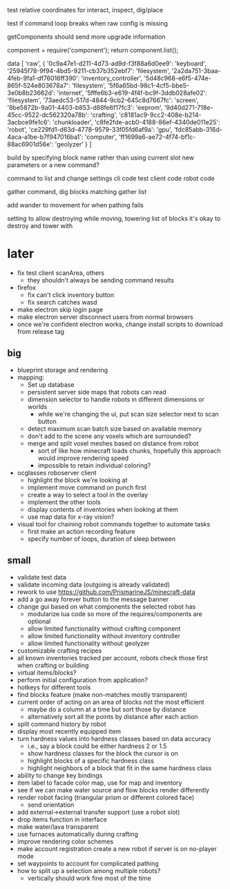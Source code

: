 test relative coordinates for interact, inspect, dig/place

test if command loop breaks when raw config is missing

getComponents should send more upgrade information

  component = require('component'); return component.list();

  data [ 'raw',
    { '0c9a47e1-d211-4d73-ad9d-f3f88a6d0ee9': 'keyboard',
      '25945f78-9f94-4bd5-9211-cb37b352ebf7': 'filesystem',
      '2a2da751-3baa-4feb-9fa1-df76016ff390': 'inventory_controller',
      '5d48c968-e6f5-474e-865f-524e803678a7': 'filesystem',
      '5f6a65bd-98c1-4cf5-bbe5-3e0b8b23662d': 'internet',
      '5fffe6b3-e619-4f4f-bc9f-3ddb028afe02': 'filesystem',
      '73aedc53-517d-4844-9cb2-645c8d7667fc': 'screen',
      '8be5872b-9a01-4403-b853-d88fe6f17fc3': 'eeprom',
      '9d40d271-718e-45cc-9522-dc562320a78b': 'crafting',
      'c8181ac9-9cc2-408e-b214-3acbce9fe1c6': 'chunkloader',
      'c8fe2fde-acb0-4188-86ef-4340de011e25': 'robot',
      'ce229fd1-d63d-4778-9579-33f05fd6af9a': 'gpu',
      'fdc85abb-316d-4aca-a1be-b7f947016ba1': 'computer',
      'ff1699a6-ae72-4f74-bf1c-88ac6901d56e': 'geolyzer' } ]

build by specifying block name rather than using current slot
  new parameters or a new command?

command to list and change settings
  cli code
  test client code
  robot code

gather command, dig blocks matching gather list

add wander to movement for when pathing fails

setting to allow destroying while moving, towering
  list of blocks it's okay to destroy and tower with

# later
* fix test client scanArea, others
  * they shouldn't always be sending command results
* firefox
  * fix can't click inventory button
  * fix search catches wasd
* make electron skip login page
* make electron server disconnect users from normal browsers
* once we're confident electron works, change install scripts to download from release tag

## big
* blueprint storage and rendering
* mapping:
  * Set up database
  * persistent server side maps that robots can read
  * dimension selector to handle robots in different dimensions or worlds
    * while we're changing the ui, put scan size selector next to scan button
  * detect maximum scan batch size based on available memory
  * don't add to the scene any voxels which are surrounded?
  * merge and split voxel meshes based on distance from robot
    * sort of like how minecraft loads chunks, hopefully this approach would improve rendering speed
    * impossible to retain individual coloring?
* ocglasses roboserver client
  * highlight the block we're looking at
  * implement move command on punch first
  * create a way to select a tool in the overlay
  * implement the other tools
  * display contents of inventories when looking at them
  * use map data for x-ray vision?
* visual tool for chaining robot commands together to automate tasks
  * first make an action recording feature
  * specify number of loops, duration of sleep between

## small
* validate test data
* validate incoming data (outgoing is already validated)
* rework to use https://github.com/PrismarineJS/minecraft-data
* add a go away forever button to the message banner
* change gui based on what components the selected robot has
  * modularize lua code so more of the requires/components are optional
  * allow limited functionality without crafting component
  * allow limited functionality without inventory controller
  * allow limited functionality without geolyzer
* customizable crafting recipes
* all known inventories tracked per account, robots check those first when crafting or building
* virtual items/blocks?
* perform initial configuration from application?
* hotkeys for different tools
* find blocks feature (make non-matches mostly transparent)
* current order of acting on an area of blocks not the most efficient
  * maybe do a column at a time but sort those by distance
  * alternatively sort all the points by distance after each action
* split command history by robot
* display most recently equipped item
* turn hardness values into hardness classes based on data accuracy
  * i.e., say a block could be either hardness 2 or 1.5
  * show hardness classes for the block the cursor is on
  * highlight blocks of a specific hardness class
  * highlight neighbors of a block that fit in the same hardness class
* ability to change key bindings
* item label to facade color map, use for map and inventory
* see if we can make water source and flow blocks render differently
* render robot facing (triangular prism or different colored face)
  * send orientation
* add external->external transfer support (use a robot slot)
* drop items function in interface
* make water/lava transparent
* use furnaces automatically during crafting
* improve rendering color schemes
* make account registration create a new robot if server is on no-player mode
* set waypoints to account for complicated pathing
* how to split up a selection among multiple robots?
  * vertically should work fine most of the time

